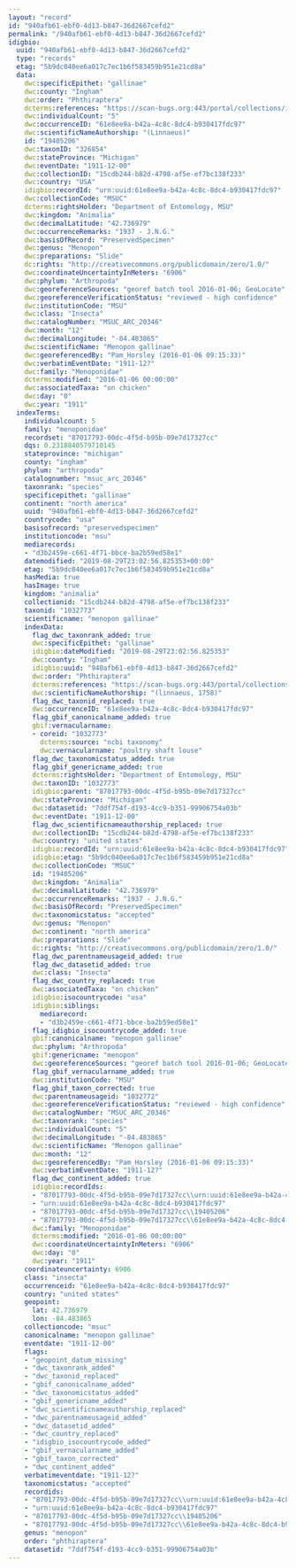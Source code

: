```yaml
---
layout: "record"
id: "940afb61-ebf0-4d13-b847-36d2667cefd2"
permalink: "/940afb61-ebf0-4d13-b847-36d2667cefd2"
idigbio:
  uuid: "940afb61-ebf0-4d13-b847-36d2667cefd2"
  type: "records"
  etag: "5b9dc040ee6a017c7ec1b6f583459b951e21cd8a"
  data:
    dwc:specificEpithet: "gallinae"
    dwc:county: "Ingham"
    dwc:order: "Phthiraptera"
    dcterms:references: "https://scan-bugs.org:443/portal/collections/individual/index.php?occid=19405206"
    dwc:individualCount: "5"
    dwc:occurrenceID: "61e8ee9a-b42a-4c8c-8dc4-b930417fdc97"
    dwc:scientificNameAuthorship: "(Linnaeus)"
    id: "19405206"
    dwc:taxonID: "326854"
    dwc:stateProvince: "Michigan"
    dwc:eventDate: "1911-12-00"
    dwc:collectionID: "15cdb244-b82d-4798-af5e-ef7bc138f233"
    dwc:country: "USA"
    idigbio:recordId: "urn:uuid:61e8ee9a-b42a-4c8c-8dc4-b930417fdc97"
    dwc:collectionCode: "MSUC"
    dcterms:rightsHolder: "Department of Entomology, MSU"
    dwc:kingdom: "Animalia"
    dwc:decimalLatitude: "42.736979"
    dwc:occurrenceRemarks: "1937 - J.N.G."
    dwc:basisOfRecord: "PreservedSpecimen"
    dwc:genus: "Menopon"
    dwc:preparations: "Slide"
    dc:rights: "http://creativecommons.org/publicdomain/zero/1.0/"
    dwc:coordinateUncertaintyInMeters: "6906"
    dwc:phylum: "Arthropoda"
    dwc:georeferenceSources: "georef batch tool 2016-01-06; GeoLocate"
    dwc:georeferenceVerificationStatus: "reviewed - high confidence"
    dwc:institutionCode: "MSU"
    dwc:class: "Insecta"
    dwc:catalogNumber: "MSUC_ARC_20346"
    dwc:month: "12"
    dwc:decimalLongitude: "-84.483865"
    dwc:scientificName: "Menopon gallinae"
    dwc:georeferencedBy: "Pam_Horsley (2016-01-06 09:15:33)"
    dwc:verbatimEventDate: "1911-12?"
    dwc:family: "Menoponidae"
    dcterms:modified: "2016-01-06 00:00:00"
    dwc:associatedTaxa: "on chicken"
    dwc:day: "0"
    dwc:year: "1911"
  indexTerms:
    individualcount: 5
    family: "menoponidae"
    recordset: "87017793-00dc-4f5d-b95b-09e7d17327cc"
    dqs: 0.2318840579710145
    stateprovince: "michigan"
    county: "ingham"
    phylum: "arthropoda"
    catalognumber: "msuc_arc_20346"
    taxonrank: "species"
    specificepithet: "gallinae"
    continent: "north america"
    uuid: "940afb61-ebf0-4d13-b847-36d2667cefd2"
    countrycode: "usa"
    basisofrecord: "preservedspecimen"
    institutioncode: "msu"
    mediarecords:
    - "d3b2459e-c661-4f71-bbce-ba2b59ed58e1"
    datemodified: "2019-08-29T23:02:56.825353+00:00"
    etag: "5b9dc040ee6a017c7ec1b6f583459b951e21cd8a"
    hasMedia: true
    hasImage: true
    kingdom: "animalia"
    collectionid: "15cdb244-b82d-4798-af5e-ef7bc138f233"
    taxonid: "1032773"
    scientificname: "menopon gallinae"
    indexData:
      flag_dwc_taxonrank_added: true
      dwc:specificEpithet: "gallinae"
      idigbio:dateModified: "2019-08-29T23:02:56.825353"
      dwc:county: "Ingham"
      idigbio:uuid: "940afb61-ebf0-4d13-b847-36d2667cefd2"
      dwc:order: "Phthiraptera"
      dcterms:references: "https://scan-bugs.org:443/portal/collections/individual/index.php?occid=19405206"
      dwc:scientificNameAuthorship: "(linnaeus, 1758)"
      flag_dwc_taxonid_replaced: true
      dwc:occurrenceID: "61e8ee9a-b42a-4c8c-8dc4-b930417fdc97"
      flag_gbif_canonicalname_added: true
      gbif:vernacularname:
      - coreid: "1032773"
        dcterms:source: "ncbi taxonomy"
        dwc:vernacularname: "poultry shaft louse"
      flag_dwc_taxonomicstatus_added: true
      flag_gbif_genericname_added: true
      dcterms:rightsHolder: "Department of Entomology, MSU"
      dwc:taxonID: "1032773"
      idigbio:parent: "87017793-00dc-4f5d-b95b-09e7d17327cc"
      dwc:stateProvince: "Michigan"
      dwc:datasetid: "7ddf754f-d193-4cc9-b351-99906754a03b"
      dwc:eventDate: "1911-12-00"
      flag_dwc_scientificnameauthorship_replaced: true
      dwc:collectionID: "15cdb244-b82d-4798-af5e-ef7bc138f233"
      dwc:country: "united states"
      idigbio:recordId: "urn:uuid:61e8ee9a-b42a-4c8c-8dc4-b930417fdc97"
      idigbio:etag: "5b9dc040ee6a017c7ec1b6f583459b951e21cd8a"
      dwc:collectionCode: "MSUC"
      id: "19405206"
      dwc:kingdom: "Animalia"
      dwc:decimalLatitude: "42.736979"
      dwc:occurrenceRemarks: "1937 - J.N.G."
      dwc:basisOfRecord: "PreservedSpecimen"
      dwc:taxonomicstatus: "accepted"
      dwc:genus: "Menopon"
      dwc:continent: "north america"
      dwc:preparations: "Slide"
      dc:rights: "http://creativecommons.org/publicdomain/zero/1.0/"
      flag_dwc_parentnameusageid_added: true
      flag_dwc_datasetid_added: true
      dwc:class: "Insecta"
      flag_dwc_country_replaced: true
      dwc:associatedTaxa: "on chicken"
      idigbio:isocountrycode: "usa"
      idigbio:siblings:
        mediarecord:
        - "d3b2459e-c661-4f71-bbce-ba2b59ed58e1"
      flag_idigbio_isocountrycode_added: true
      gbif:canonicalname: "menopon gallinae"
      dwc:phylum: "Arthropoda"
      gbif:genericname: "menopon"
      dwc:georeferenceSources: "georef batch tool 2016-01-06; GeoLocate"
      flag_gbif_vernacularname_added: true
      dwc:institutionCode: "MSU"
      flag_gbif_taxon_corrected: true
      dwc:parentnameusageid: "1032772"
      dwc:georeferenceVerificationStatus: "reviewed - high confidence"
      dwc:catalogNumber: "MSUC_ARC_20346"
      dwc:taxonrank: "species"
      dwc:individualCount: "5"
      dwc:decimalLongitude: "-84.483865"
      dwc:scientificName: "Menopon gallinae"
      dwc:month: "12"
      dwc:georeferencedBy: "Pam_Horsley (2016-01-06 09:15:33)"
      dwc:verbatimEventDate: "1911-12?"
      flag_dwc_continent_added: true
      idigbio:recordIds:
      - "87017793-00dc-4f5d-b95b-09e7d17327cc\\urn:uuid:61e8ee9a-b42a-4c8c-8dc4-b930417fdc97"
      - "urn:uuid:61e8ee9a-b42a-4c8c-8dc4-b930417fdc97"
      - "87017793-00dc-4f5d-b95b-09e7d17327cc\\19405206"
      - "87017793-00dc-4f5d-b95b-09e7d17327cc\\61e8ee9a-b42a-4c8c-8dc4-b930417fdc97"
      dwc:family: "Menoponidae"
      dcterms:modified: "2016-01-06 00:00:00"
      dwc:coordinateUncertaintyInMeters: "6906"
      dwc:day: "0"
      dwc:year: "1911"
    coordinateuncertainty: 6906
    class: "insecta"
    occurrenceid: "61e8ee9a-b42a-4c8c-8dc4-b930417fdc97"
    country: "united states"
    geopoint:
      lat: 42.736979
      lon: -84.483865
    collectioncode: "msuc"
    canonicalname: "menopon gallinae"
    eventdate: "1911-12-00"
    flags:
    - "geopoint_datum_missing"
    - "dwc_taxonrank_added"
    - "dwc_taxonid_replaced"
    - "gbif_canonicalname_added"
    - "dwc_taxonomicstatus_added"
    - "gbif_genericname_added"
    - "dwc_scientificnameauthorship_replaced"
    - "dwc_parentnameusageid_added"
    - "dwc_datasetid_added"
    - "dwc_country_replaced"
    - "idigbio_isocountrycode_added"
    - "gbif_vernacularname_added"
    - "gbif_taxon_corrected"
    - "dwc_continent_added"
    verbatimeventdate: "1911-12?"
    taxonomicstatus: "accepted"
    recordids:
    - "87017793-00dc-4f5d-b95b-09e7d17327cc\\urn:uuid:61e8ee9a-b42a-4c8c-8dc4-b930417fdc97"
    - "urn:uuid:61e8ee9a-b42a-4c8c-8dc4-b930417fdc97"
    - "87017793-00dc-4f5d-b95b-09e7d17327cc\\19405206"
    - "87017793-00dc-4f5d-b95b-09e7d17327cc\\61e8ee9a-b42a-4c8c-8dc4-b930417fdc97"
    genus: "menopon"
    order: "phthiraptera"
    datasetid: "7ddf754f-d193-4cc9-b351-99906754a03b"
---
```

